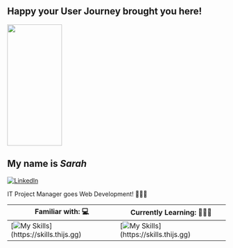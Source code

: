 





## Happy your User Journey brought you here! 
<img src="https://images.unsplash.com/photo-1522542550221-31fd19575a2d?ixlib=rb-4.0.3&ixid=MnwxMjA3fDB8MHxwaG90by1wYWdlfHx8fGVufDB8fHx8&auto=format&fit=crop&w=2070&q=80" data-canonical-src="https://gyazo.com/eb5c5741b6a9a16c692170a41a49c858.png" width="50%" height="280"/>


## My name is *Sarah* <br>
[![Linkedln](https://img.shields.io/badge/LinkedIn-0077B5?style=flat-square&logo=linkedin&logoColor=white)](https://www.linkedin.com/in/sarah-wettengel/)

 IT Project Manager goes Web Development! 👩🏻‍💻



| Familiar with:   💻                     | Currently Learning:  🙇🏻‍♀️                 |
 | ------------------------------- | --------------------------------- |
 | [![My Skills](https://skills.thijs.gg/icons?i=js,html,css,figma,)](https://skills.thijs.gg)                | [![My Skills](https://skills.thijs.gg/icons?i=react,)](https://skills.thijs.gg)             |
 

<!---
SarahWett/SarahWett is a ✨ special ✨ repository because its `README.md` (this file) appears on your GitHub profile.
You can click the Preview link to take a look at your changes.
--->

